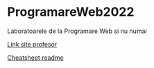 # ProgramareWeb2022
 Laboratoarele de la Programare Web si nu numai
 
 
[Link site profesor](https://www.cs.ubbcluj.ro/~bufny/programare-web/)

[Cheatsheet readme](https://github.com/adam-p/markdown-here/wiki/Markdown-Cheatsheet)
